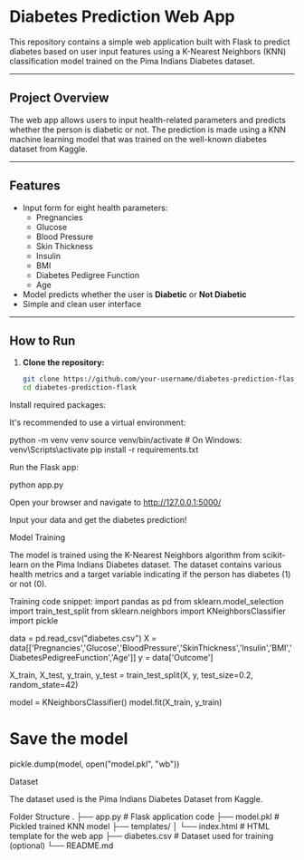 # Diabetes Prediction Web App

This repository contains a simple web application built with Flask to predict diabetes based on user input features using a K-Nearest Neighbors (KNN) classification model trained on the Pima Indians Diabetes dataset.

---

## Project Overview

The web app allows users to input health-related parameters and predicts whether the person is diabetic or not. The prediction is made using a KNN machine learning model that was trained on the well-known diabetes dataset from Kaggle.

---

## Features

- Input form for eight health parameters:
  - Pregnancies
  - Glucose
  - Blood Pressure
  - Skin Thickness
  - Insulin
  - BMI
  - Diabetes Pedigree Function
  - Age
- Model predicts whether the user is **Diabetic** or **Not Diabetic**
- Simple and clean user interface

---

## How to Run

1. **Clone the repository:**

   ```bash
   git clone https://github.com/your-username/diabetes-prediction-flask.git
   cd diabetes-prediction-flask
Install required packages:

It's recommended to use a virtual environment:

python -m venv venv
source venv/bin/activate      # On Windows: venv\Scripts\activate
pip install -r requirements.txt


Run the Flask app:

python app.py


Open your browser and navigate to http://127.0.0.1:5000/

Input your data and get the diabetes prediction!

Model Training

The model is trained using the K-Nearest Neighbors algorithm from scikit-learn on the Pima Indians Diabetes dataset. The dataset contains various health metrics and a target variable indicating if the person has diabetes (1) or not (0).

Training code snippet:
import pandas as pd
from sklearn.model_selection import train_test_split
from sklearn.neighbors import KNeighborsClassifier
import pickle

data = pd.read_csv("diabetes.csv")
X = data[['Pregnancies','Glucose','BloodPressure','SkinThickness','Insulin','BMI','DiabetesPedigreeFunction','Age']]
y = data['Outcome']

X_train, X_test, y_train, y_test = train_test_split(X, y, test_size=0.2, random_state=42)

model = KNeighborsClassifier()
model.fit(X_train, y_train)

# Save the model
pickle.dump(model, open("model.pkl", "wb"))

Dataset

The dataset used is the Pima Indians Diabetes Dataset
 from Kaggle.

Folder Structure
.
├── app.py                # Flask application code
├── model.pkl             # Pickled trained KNN model
├── templates/
│   └── index.html        # HTML template for the web app
├── diabetes.csv          # Dataset used for training (optional)
└── README.md       
